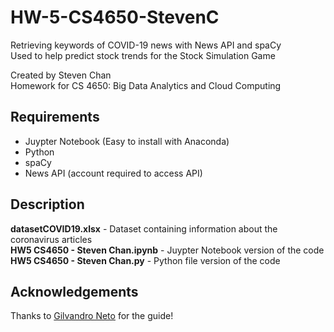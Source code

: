 # HW-5-CS4650-StevenC
Retrieving keywords of COVID-19 news with News API and spaCy  
Used to help predict stock trends for the Stock Simulation Game


Created by Steven Chan  
Homework for CS 4650: Big Data Analytics and Cloud Computing

## Requirements
* Juypter Notebook (Easy to install with Anaconda)
* Python
* spaCy
* News API (account required to access API)

## Description
**datasetCOVID19.xlsx** - Dataset containing information about the coronavirus articles  
**HW5 CS4650 - Steven Chan.ipynb** - Juypter Notebook version of the code  
**HW5 CS4650 - Steven Chan.py** - Python file version of the code

## Acknowledgements
Thanks to [Gilvandro Neto](https://medium.com/analytics-vidhya/extracting-keywords-from-covid-19-news-with-python-13249571d37b) for the guide!
